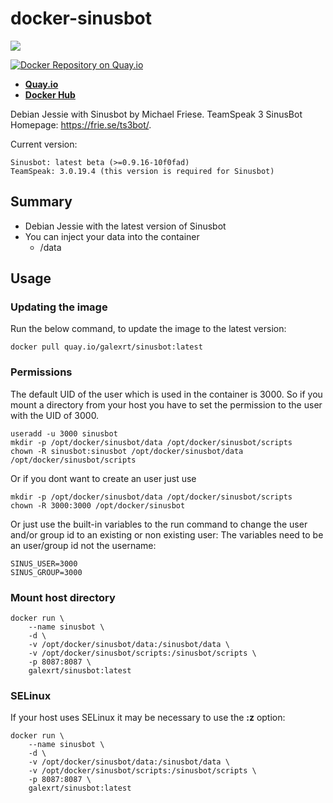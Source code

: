 # docker-sinusbot

[![](https://images.microbadger.com/badges/image/galexrt/sinusbot.svg)](https://microbadger.com/images/galexrt/sinusbot "Get your own image badge on microbadger.com")

[![Docker Repository on Quay.io](https://quay.io/repository/galexrt/sinusbot/status "Docker Repository on Quay.io")](https://quay.io/repository/galexrt/zulip)
* [**Quay.io**](https://quay.io/repository/galexrt/sinusbot)
* [**Docker Hub**](https://hub.docker.com/r/galexrt/sinusbot)

Debian Jessie with Sinusbot by Michael Friese.
TeamSpeak 3 SinusBot Homepage: https://frie.se/ts3bot/.

Current version:
```
Sinusbot: latest beta (>=0.9.16-10f0fad)
TeamSpeak: 3.0.19.4 (this version is required for Sinusbot)
```

## Summary
* Debian Jessie with the latest version of Sinusbot
* You can inject your data into the container
  * /data

## Usage
### Updating the image
Run the below command, to update the image to the latest version:
```
docker pull quay.io/galexrt/sinusbot:latest
```

### Permissions
The default UID of the user which is used in the container is 3000.
So if you mount a directory from your host you have to set the permission to the user with the UID of 3000.
```
useradd -u 3000 sinusbot
mkdir -p /opt/docker/sinusbot/data /opt/docker/sinusbot/scripts
chown -R sinusbot:sinusbot /opt/docker/sinusbot/data /opt/docker/sinusbot/scripts
```
Or if you dont want to create an user just use
```
mkdir -p /opt/docker/sinusbot/data /opt/docker/sinusbot/scripts
chown -R 3000:3000 /opt/docker/sinusbot
```
Or just use the built-in variables to the run command to change the user and/or group id to an existing or non existing user:
The variables need to be an user/group id not the username:
```
SINUS_USER=3000
SINUS_GROUP=3000
```

### Mount host directory
```
docker run \
    --name sinusbot \
    -d \
    -v /opt/docker/sinusbot/data:/sinusbot/data \
    -v /opt/docker/sinusbot/scripts:/sinusbot/scripts \
    -p 8087:8087 \
    galexrt/sinusbot:latest
```

### SELinux
If your host uses SELinux it may be necessary to use the **:z** option:
```
docker run \
    --name sinusbot \
    -d \
    -v /opt/docker/sinusbot/data:/sinusbot/data \
    -v /opt/docker/sinusbot/scripts:/sinusbot/scripts \
    -p 8087:8087 \
    galexrt/sinusbot:latest
```
